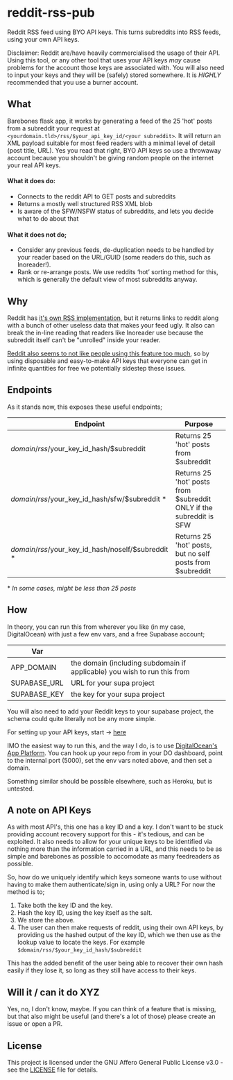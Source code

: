# reddit-rss-pub
Reddit RSS feed using BYO API keys. This turns subreddits into RSS feeds, using your own API keys. 

Disclaimer: Reddit are/have heavily commercialised the usage of their API. Using this tool, or any other tool that uses your API keys *may* cause problems for the account those keys are associated with. You will also need to input your keys and they will be (safely) stored somewhere. It is *HIGHLY* recommended that you use a burner account. 

## What

Barebones flask app, it works by generating a feed of the 25 'hot' posts from a subreddit your request at `<yourdomain.tld>/rss/$your_api_key_id/<your subreddit>`. It will return an XML payload suitable for most feed readers with a minimal level of detail (post title, URL). Yes you read that right, BYO API keys so use a throwaway account because you shouldn't be giving random people on the internet your real API keys. 

#### What it does do:

- Connects to the reddit API to GET posts and subreddits
- Returns a mostly well structured RSS XML blob
- Is aware of the SFW/NSFW status of subreddits, and lets you decide what to do about that

#### What it does not do;

- Consider any previous feeds, de-duplication needs to be handled by your reader based on the URL/GUID (some readers do this, such as Inoreader!).
- Rank or re-arrange posts. We use reddits ‘hot’ sorting method for this, which is generally the default view of most subreddits anyway.

## Why

Reddit has [it's own RSS implementation](https://old.reddit.com/wiki/rss), but it returns links to reddit along with a bunch of other useless data that makes your feed ugly. It also can break the in-line reading that readers like Inoreader use because the subreddit itself can't be "unrolled" inside your reader. 

[Reddit also seems to not like people using this feature too much](https://www.buzl.uk/2024/08/24/reddit.html), so by using disposable and easy-to-make API keys that everyone can get in infinite quantities for free we potentially sidestep these issues.  

## Endpoints

As it stands now, this exposes these useful endpoints;

| Endpoint | Purpose |
|----------|---------|
| $domain/rss/$your_key_id_hash/$subreddit | Returns 25 'hot' posts from $subreddit |
| $domain/rss/$your_key_id_hash/sfw/$subreddit * | Returns 25 'hot' posts from $subreddit ONLY if the subreddit is SFW |
| $domain/rss/$your_key_id_hash/noself/$subreddit *  | Returns 25 'hot' posts, but no self posts from $subreddit |

\* _In some cases, might be less than 25 posts_

## How

In theory, you can run this from wherever you like (in my case, DigitalOcean) with just a few env vars, and a free Supabase account;

| Var | |
|-----|-|
| APP_DOMAIN | the domain (including subdomain if applicable) you wish to run this from |
| SUPABASE_URL | URL for your supa project |
| SUPABASE_KEY | the key for your supa project

You will also need to add your Reddit keys to your supabase project, the schema could quite literally not be any more simple. 

For setting up your API keys, start -> [here](https://old.reddit.com/wiki/api)

IMO the easiest way to run this, and the way I do, is to use [DigitalOcean's App Platform](https://www.digitalocean.com/products/app-platform). You can hook up your repo from in your DO dashboard, point to the internal port (5000), set the env vars noted above, and then set a domain. 

Something similar should be possible elsewhere, such as Heroku, but is untested.

## A note on API Keys

As with most API's, this one has a key ID and a key. I don't want to be stuck providing account recovery support for this - it's tedious, and can be exploited. It also needs to allow for your unique keys to be identified via nothing more than the information carried in a URL, and this needs to be as simple and barebones as possible to accomodate as many feedreaders as possible. 

So, how do we uniquely identify which keys someone wants to use without having to make them authenticate/sign in, using only a URL? For now the method is to;

1. Take both the key ID and the key.
2. Hash the key ID, using the key itself as the salt.
3. We store the above.
4. The user can then make requests of reddit, using their own API keys, by providing us the hashed output of the key ID, which we then use as the lookup value to locate the keys. For example `$domain/rss/$your_key_id_hash/$subreddit`

This has the added benefit of the user being able to recover their own hash easily if they lose it, so long as they still have access to their keys. 

## Will it / can it do XYZ

Yes, no, I don't know, maybe. If you can think of a feature that is missing, but that also might be useful (and there's a lot of those) please create an issue or open a PR.

## License

This project is licensed under the GNU Affero General Public License v3.0 - see the [LICENSE](LICENSE) file for details.
